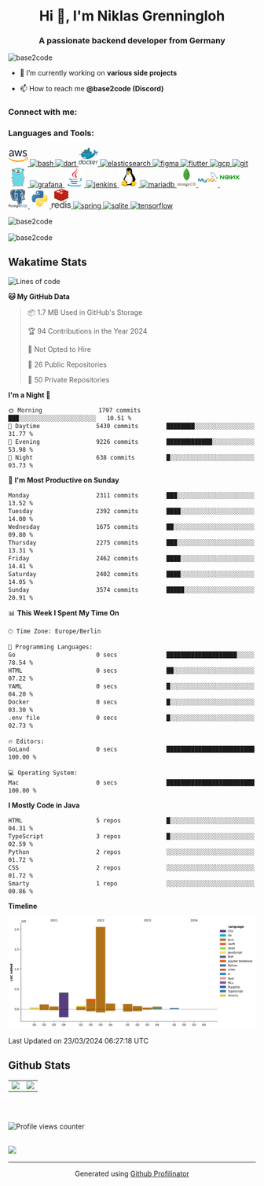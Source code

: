 <h1 align="center">Hi 👋, I'm Niklas Grenningloh</h1>
<h3 align="center">A passionate backend developer from Germany</h3>

<p align="left"> <img src="https://komarev.com/ghpvc/?username=base2code&label=Profile%20views&color=0e75b6&style=flat" alt="base2code" /> </p>

- 🔭 I’m currently working on **various side projects**

- 📫 How to reach me **@base2code (Discord)**

<h3 align="left">Connect with me:</h3>
<p align="left">
</p>

<h3 align="left">Languages and Tools:</h3>
<p align="left"> <a href="https://aws.amazon.com" target="_blank" rel="noreferrer"> <img src="https://raw.githubusercontent.com/devicons/devicon/master/icons/amazonwebservices/amazonwebservices-original-wordmark.svg" alt="aws" width="40" height="40"/> </a> <a href="https://www.gnu.org/software/bash/" target="_blank" rel="noreferrer"> <img src="https://www.vectorlogo.zone/logos/gnu_bash/gnu_bash-icon.svg" alt="bash" width="40" height="40"/> </a> <a href="https://dart.dev" target="_blank" rel="noreferrer"> <img src="https://www.vectorlogo.zone/logos/dartlang/dartlang-icon.svg" alt="dart" width="40" height="40"/> </a> <a href="https://www.docker.com/" target="_blank" rel="noreferrer"> <img src="https://raw.githubusercontent.com/devicons/devicon/master/icons/docker/docker-original-wordmark.svg" alt="docker" width="40" height="40"/> </a> <a href="https://www.elastic.co" target="_blank" rel="noreferrer"> <img src="https://www.vectorlogo.zone/logos/elastic/elastic-icon.svg" alt="elasticsearch" width="40" height="40"/> </a> <a href="https://www.figma.com/" target="_blank" rel="noreferrer"> <img src="https://www.vectorlogo.zone/logos/figma/figma-icon.svg" alt="figma" width="40" height="40"/> </a> <a href="https://flutter.dev" target="_blank" rel="noreferrer"> <img src="https://www.vectorlogo.zone/logos/flutterio/flutterio-icon.svg" alt="flutter" width="40" height="40"/> </a> <a href="https://cloud.google.com" target="_blank" rel="noreferrer"> <img src="https://www.vectorlogo.zone/logos/google_cloud/google_cloud-icon.svg" alt="gcp" width="40" height="40"/> </a> <a href="https://git-scm.com/" target="_blank" rel="noreferrer"> <img src="https://www.vectorlogo.zone/logos/git-scm/git-scm-icon.svg" alt="git" width="40" height="40"/> </a> <a href="https://golang.org" target="_blank" rel="noreferrer"> <img src="https://raw.githubusercontent.com/devicons/devicon/master/icons/go/go-original.svg" alt="go" width="40" height="40"/> </a> <a href="https://grafana.com" target="_blank" rel="noreferrer"> <img src="https://www.vectorlogo.zone/logos/grafana/grafana-icon.svg" alt="grafana" width="40" height="40"/> </a> <a href="https://www.java.com" target="_blank" rel="noreferrer"> <img src="https://raw.githubusercontent.com/devicons/devicon/master/icons/java/java-original.svg" alt="java" width="40" height="40"/> </a> <a href="https://www.jenkins.io" target="_blank" rel="noreferrer"> <img src="https://www.vectorlogo.zone/logos/jenkins/jenkins-icon.svg" alt="jenkins" width="40" height="40"/> </a> <a href="https://www.linux.org/" target="_blank" rel="noreferrer"> <img src="https://raw.githubusercontent.com/devicons/devicon/master/icons/linux/linux-original.svg" alt="linux" width="40" height="40"/> </a> <a href="https://mariadb.org/" target="_blank" rel="noreferrer"> <img src="https://www.vectorlogo.zone/logos/mariadb/mariadb-icon.svg" alt="mariadb" width="40" height="40"/> </a> <a href="https://www.mongodb.com/" target="_blank" rel="noreferrer"> <img src="https://raw.githubusercontent.com/devicons/devicon/master/icons/mongodb/mongodb-original-wordmark.svg" alt="mongodb" width="40" height="40"/> </a> <a href="https://www.mysql.com/" target="_blank" rel="noreferrer"> <img src="https://raw.githubusercontent.com/devicons/devicon/master/icons/mysql/mysql-original-wordmark.svg" alt="mysql" width="40" height="40"/> </a> <a href="https://www.nginx.com" target="_blank" rel="noreferrer"> <img src="https://raw.githubusercontent.com/devicons/devicon/master/icons/nginx/nginx-original.svg" alt="nginx" width="40" height="40"/> </a> <a href="https://www.postgresql.org" target="_blank" rel="noreferrer"> <img src="https://raw.githubusercontent.com/devicons/devicon/master/icons/postgresql/postgresql-original-wordmark.svg" alt="postgresql" width="40" height="40"/> </a> <a href="https://www.python.org" target="_blank" rel="noreferrer"> <img src="https://raw.githubusercontent.com/devicons/devicon/master/icons/python/python-original.svg" alt="python" width="40" height="40"/> </a> <a href="https://redis.io" target="_blank" rel="noreferrer"> <img src="https://raw.githubusercontent.com/devicons/devicon/master/icons/redis/redis-original-wordmark.svg" alt="redis" width="40" height="40"/> </a> <a href="https://spring.io/" target="_blank" rel="noreferrer"> <img src="https://www.vectorlogo.zone/logos/springio/springio-icon.svg" alt="spring" width="40" height="40"/> </a> <a href="https://www.sqlite.org/" target="_blank" rel="noreferrer"> <img src="https://www.vectorlogo.zone/logos/sqlite/sqlite-icon.svg" alt="sqlite" width="40" height="40"/> </a> <a href="https://www.tensorflow.org" target="_blank" rel="noreferrer"> <img src="https://www.vectorlogo.zone/logos/tensorflow/tensorflow-icon.svg" alt="tensorflow" width="40" height="40"/> </a> </p>

<p><img align="center" src="https://github-readme-stats.vercel.app/api/top-langs?username=base2code&show_icons=true&locale=en&layout=compact" alt="base2code" /></p>

<p><img align="center" src="https://github-readme-streak-stats.herokuapp.com/?user=base2code&" alt="base2code" /></p>

## Wakatime Stats

<!--START_SECTION:waka-->
![Lines of code](https://img.shields.io/badge/From%20Hello%20World%20I%27ve%20Written-3.5%20million%20lines%20of%20code-blue)

**🐱 My GitHub Data** 

> 📦 1.7 MB Used in GitHub's Storage 
 > 
> 🏆 94 Contributions in the Year 2024
 > 
> 🚫 Not Opted to Hire
 > 
> 📜 26 Public Repositories 
 > 
> 🔑 50 Private Repositories 
 > 
**I'm a Night 🦉** 

```text
🌞 Morning                1797 commits        ███░░░░░░░░░░░░░░░░░░░░░░   10.51 % 
🌆 Daytime                5430 commits        ████████░░░░░░░░░░░░░░░░░   31.77 % 
🌃 Evening                9226 commits        █████████████░░░░░░░░░░░░   53.98 % 
🌙 Night                  638 commits         █░░░░░░░░░░░░░░░░░░░░░░░░   03.73 % 
```
📅 **I'm Most Productive on Sunday** 

```text
Monday                   2311 commits        ███░░░░░░░░░░░░░░░░░░░░░░   13.52 % 
Tuesday                  2392 commits        ████░░░░░░░░░░░░░░░░░░░░░   14.00 % 
Wednesday                1675 commits        ██░░░░░░░░░░░░░░░░░░░░░░░   09.80 % 
Thursday                 2275 commits        ███░░░░░░░░░░░░░░░░░░░░░░   13.31 % 
Friday                   2462 commits        ████░░░░░░░░░░░░░░░░░░░░░   14.41 % 
Saturday                 2402 commits        ████░░░░░░░░░░░░░░░░░░░░░   14.05 % 
Sunday                   3574 commits        █████░░░░░░░░░░░░░░░░░░░░   20.91 % 
```


📊 **This Week I Spent My Time On** 

```text
🕑︎ Time Zone: Europe/Berlin

💬 Programming Languages: 
Go                       0 secs              ████████████████████░░░░░   78.54 % 
HTML                     0 secs              ██░░░░░░░░░░░░░░░░░░░░░░░   07.22 % 
YAML                     0 secs              █░░░░░░░░░░░░░░░░░░░░░░░░   04.20 % 
Docker                   0 secs              █░░░░░░░░░░░░░░░░░░░░░░░░   03.30 % 
.env file                0 secs              █░░░░░░░░░░░░░░░░░░░░░░░░   02.73 % 

🔥 Editors: 
GoLand                   0 secs              █████████████████████████   100.00 % 

💻 Operating System: 
Mac                      0 secs              █████████████████████████   100.00 % 
```

**I Mostly Code in Java** 

```text
HTML                     5 repos             █░░░░░░░░░░░░░░░░░░░░░░░░   04.31 % 
TypeScript               3 repos             █░░░░░░░░░░░░░░░░░░░░░░░░   02.59 % 
Python                   2 repos             ░░░░░░░░░░░░░░░░░░░░░░░░░   01.72 % 
CSS                      2 repos             ░░░░░░░░░░░░░░░░░░░░░░░░░   01.72 % 
Smarty                   1 repo              ░░░░░░░░░░░░░░░░░░░░░░░░░   00.86 % 
```



**Timeline**

![Lines of Code chart](https://raw.githubusercontent.com/base2code/base2code/main/assets/bar_graph.png)


 Last Updated on 23/03/2024 06:27:18 UTC
<!--END_SECTION:waka-->


## Github Stats  
<table><tr><td valign="top" width="50%">

<img src="https://github-readme-stats.vercel.app/api?username=base2code&show_icons=true&count_private=true&hide_border=true" align="left" style="width: 100%" />

</td><td valign="top" width="50%">

<img src="https://github-readme-stats.vercel.app/api/top-langs/?username=base2code&hide_border=true&layout=compact" align="left" style="width: 100%" />

</td></tr></table>  

<br/>  

  

<br/>  

![Profile views counter](https://komarev.com/ghpvc/?username=base2code&&style=flat-square)  
  

<br/>  

<div>
            <a href="https://paypal.me/niklasgrenningloh" target="_blank" style="display: inline-block;">
                <img
                    src="https://img.shields.io/badge/Donate-PayPal-blue.svg?style=flat-square" 
                    align="left"
                />
            </a>
<br />

----
<div align="center">Generated using <a href="https://profilinator.rishav.dev/" target="_blank">Github Profilinator</a></div>
